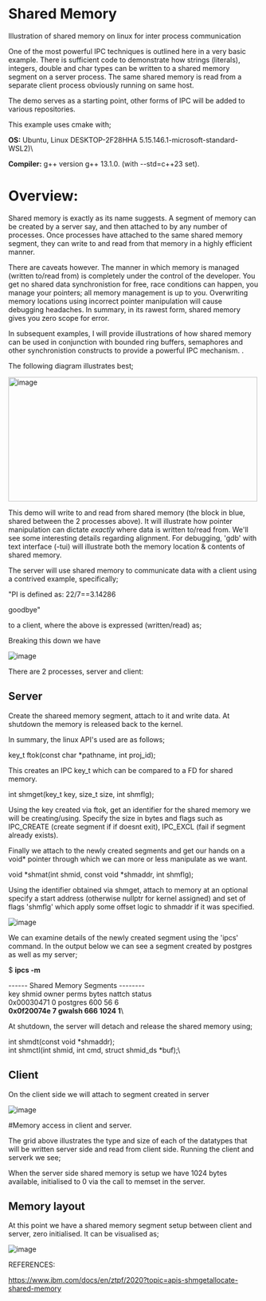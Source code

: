 # Shared Memory
Illustration of shared memory on linux for inter process communication

One of the most powerful IPC techniques is outlined here in a very basic example. There is
sufficient code to demonstrate how strings (literals), integers, double and char types can be written
to a shared memory segment on a server process. The same shared memory is read from a separate client process obviously running on same host. 

The demo serves as a starting point, other forms of IPC will be added to various repositories.

This example uses cmake with;

**OS:** Ubuntu, Linux DESKTOP-2F28HHA 5.15.146.1-microsoft-standard-WSL2)\

**Compiler:** g++ version g++ 13.1.0. (with --std=c++23 set).



# Overview:

Shared memory is exactly as its name suggests. A segment of memory can be created by a server say, and then attached to by any number of processes. Once processes have attached to the same shared memory segment, they can write to and read from that memory in a highly efficient manner. 

There are caveats however. The manner in which memory is managed (written to/read from) is completely under the control of the developer. You get no shared data synchronistion for free, race conditions can happen, you manage your pointers; all memory management is up to you. Overwriting memory locations using incorrect pointer manipulation will cause debugging headaches. In summary, in its rawest form, shared memory gives you zero scope for error. 

In subsequent examples, I will provide illustrations of how shared memory can be used in conjunction with bounded ring buffers, semaphores and other synchronistion constructs to provide a powerful IPC mechanism. .


The following diagram illustrates best;

<img src="https://github.com/grahamers/shared_memory/assets/19392728/6a5c003d-a0fa-4bcb-9600-f3917eb57e7d" alt="image" width="500" height="250">


This demo will write to and read from shared memory (the block in blue, shared between the 2 processes above).  It will illustrate how pointer manipulation can dictate *exactly* where data is written to/read from. We'll see some interesting details regarding alignment. For debugging, 'gdb' with text interface (-tui)  will illustrate both the memory location & contents of shared memory.

The server will use shared memory to communicate data with a client using a contrived example, specifically;


"PI is defined as: 22/7==3.14286

goodbye" 

to a client, where the above is expressed (written/read) as; 

Breaking this down we have

![image](https://github.com/grahamers/IPC-shared_memory/assets/19392728/9bde6da5-d0f5-4ff3-a03d-b4b5d602b808)



There are 2 processes, server and client:

## Server

Create the shareed memory segment, attach to it and write data. At shutdown the memory is released back to the kernel. 

In summary, the linux API's used are as follows;

key_t ftok(const char *pathname, int proj_id);

This creates an IPC key_t which can be compared to a FD for shared memory.

int shmget(key_t key, size_t size, int shmflg);

Using the key created via ftok, get an identifier for the shared memory we will be creating/using.
Specify the size in bytes and flags such as IPC_CREATE (create segment if if doesnt exit),
IPC_EXCL (fail if segment already exists). 


Finally we attach to the newly created segments and get our hands on a void* pointer through which we can
more or less manipulate as we want.

 void *shmat(int shmid, const void *shmaddr, int shmflg);

 Using the identifier obtained via shmget, attach to memory at an optional specify a start address (otherwise nullptr for kernel
 assigned) and set of flags 'shmflg' which apply some offset logic to shmaddr if it was specified. 


![image](https://github.com/grahamers/IPC-shared-memory-segment/assets/19392728/1f0cc5d5-b008-4aaa-864c-c0f302025da8)



We can examine details of the newly created segment using the 'ipcs' command. In the output below
we can see a segment created by postgres as well as my server;

$ **ipcs -m**

------ Shared Memory Segments --------\
key        shmid      owner      perms      bytes      nattch     status\
0x00030471 0          postgres   600        56         6\
**0x0f20074e 7          gwalsh     666        1024       1**\


At shutdown, the server will detach and release the shared memory using;

int shmdt(const void *shmaddr);\
int shmctl(int shmid, int cmd, struct shmid_ds *buf);\



## Client


On the client side we will attach to segment created in server

![image](https://github.com/grahamers/IPC-shared-memory-segment/assets/19392728/43d606d8-d3b7-4d31-b2de-4e736dc60f54)


#Memory access in client and server.

The grid above illustrates the type and size of each of the datatypes that will be written server side and read from client side.
Running the client and serverk we see;

When the server side shared memory is setup we have 1024 bytes available, initialised to 0
via the call to memset in the server. 


## Memory layout
At this point we have a shared memory segment setup between client and server, zero initialised. It can be visualised
as;

![image](https://github.com/grahamers/IPC-shared-memory-segment/assets/19392728/7d5d7021-4ddb-48db-b69c-eb241f936792)




REFERENCES:

https://www.ibm.com/docs/en/ztpf/2020?topic=apis-shmgetallocate-shared-memory
